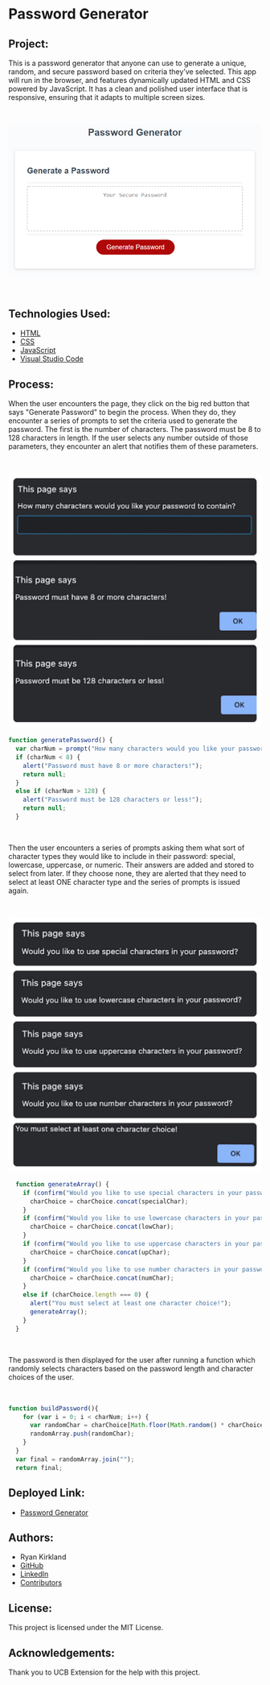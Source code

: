 
# Password Generator

## Project:

This is a password generator that anyone can use to generate a unique, random, and secure password based on criteria they’ve selected. This app will run in the browser, and features dynamically updated HTML and CSS powered by JavaScript. It has a clean and polished user interface that is responsive, ensuring that it adapts to multiple screen sizes.

<br>

![Image](https://github.com/RyanKirkland86/password-generator/blob/main/assets/PasswordGenerator.png)

<br>

## Technologies Used:
- [HTML](https://developer.mozilla.org/en-US/docs/Web/HTML)
- [CSS](https://developer.mozilla.org/en-US/docs/Web/CSS)
- [JavaScript](https://www.javascript.com/)
- [Visual Studio Code](https://code.visualstudio.com/)

## Process:
When the user encounters the page, they click on the big red button that says "Generate Password" to begin the process. When they do, they encounter a series of prompts to set the criteria used to generate the password. The first is the number of characters. The password must be 8 to 128 characters in length. If the user selects any number outside of those parameters, they encounter an alert that notifies them of these parameters.

<br>

![Image](https://github.com/RyanKirkland86/password-generator/blob/main/assets/FirstPrompt.jpg)

```javascript
function generatePassword() {
  var charNum = prompt("How many characters would you like your password to contain?");
  if (charNum < 8) {
    alert("Password must have 8 or more characters!");
    return null;
  }
  else if (charNum > 128) {
    alert("Password must be 128 characters or less!");
    return null;
  }
```
<br>

Then the user encounters a series of prompts asking them what sort of character types they would like to include in their password: special, lowercase, uppercase, or numeric. Their answers are added and stored to select from later. If they choose none, they are alerted that they need to select at least ONE character type and the series of prompts is issued again.

<br>

![Image](https://github.com/RyanKirkland86/password-generator/blob/main/assets/CharacterPrompts.jpg)

```javascript
  function generateArray() {
    if (confirm("Would you like to use special characters in your password?")) {
      charChoice = charChoice.concat(specialChar);
    }
    if (confirm("Would you like to use lowercase characters in your password?")) {
      charChoice = charChoice.concat(lowChar);
    }
    if (confirm("Would you like to use uppercase characters in your password?")) {
      charChoice = charChoice.concat(upChar);
    }
    if (confirm("Would you like to use number characters in your password?")) {
      charChoice = charChoice.concat(numChar);
    }
    else if (charChoice.length === 0) {
      alert("You must select at least one character choice!");
      generateArray();
    }
  }
```
<br>

The password is then displayed for the user after running a function which randomly selects characters based on the password length and character choices of the user.

<br>

```javascript
function buildPassword(){
    for (var i = 0; i < charNum; i++) {
      var randomChar = charChoice[Math.floor(Math.random() * charChoice.length)];
      randomArray.push(randomChar);
    }
  }
  var final = randomArray.join("");
  return final;
  ```

## Deployed Link:

* [Password Generator](https://ryankirkland86.github.io/password-generator/)


## Authors:
- Ryan Kirkland
- [GitHub](https://github.com/RyanKirkland86)
- [LinkedIn](https://www.linkedin.com/in/ryan-kirkland-619942200/)
- [Contributors](https://bootcamp.berkeley.edu/coding/)

## License:
This project is licensed under the MIT License.

## Acknowledgements:
Thank you to UCB Extension for the help with this project.